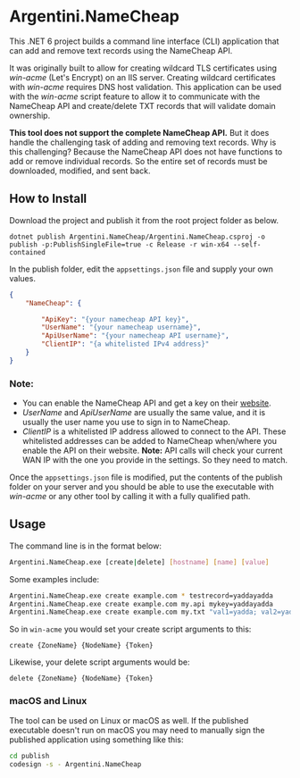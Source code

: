 # Argentini.NameCheap

This .NET 6 project builds a command line interface (CLI) application that can add and remove text records using the NameCheap API.

It was originally built to allow for creating wildcard TLS certificates using *win-acme* (Let's Encrypt) on an IIS server. Creating wildcard certificates with *win-acme* requires DNS host validation. This application can be used with the *win-acme* script feature to allow it to communicate with the NameCheap API and create/delete TXT records that will validate domain ownership.

**This tool does not support the complete NameCheap API.** But it does handle the challenging task of adding and removing text records. Why is this challenging? Because the NameCheap API does not have functions to add or remove individual records. So the entire set of records must be downloaded, modified, and sent back.

## How to Install

Download the project and publish it from the root project folder as below.

```
dotnet publish Argentini.NameCheap/Argentini.NameCheap.csproj -o publish -p:PublishSingleFile=true -c Release -r win-x64 --self-contained
```

In the publish folder, edit the `appsettings.json` file and supply your own values.

```json
{
    "NameCheap": {

        "ApiKey": "{your namecheap API key}",
        "UserName": "{your namecheap username}",
        "ApiUserName": "{your namecheap API username}",
        "ClientIP": "{a whitelisted IPv4 address}"
    }
}
```

### Note:

* You can enable the NameCheap API and get a key on their [website](https://www.namecheap.com/support/api/intro/).
* *UserName* and *ApiUserName* are usually the same value, and it is usually the user name you use to sign in to NameCheap.
* *ClientIP* is a whitelisted IP address allowed to connect to the API. These whitelisted addresses can be added to NameCheap when/where you enable the API on their website. **Note:** API calls will check your current WAN IP with the one you provide in the settings. So they need to match.

Once the `appsettings.json` file is modified, put the contents of the publish folder on your server and you should be able to use the executable with *win-acme* or any other tool by calling it with a fully qualified path.

## Usage

The command line is in the format below:

```bash
Argentini.NameCheap.exe [create|delete] [hostname] [name] [value]
```

Some examples include:

```bash
Argentini.NameCheap.exe create example.com * testrecord=yaddayadda
Argentini.NameCheap.exe create example.com my.api mykey=yaddayadda
Argentini.NameCheap.exe create example.com my.txt "val1=yadda; val2=yadda"
```

So in `win-acme` you would set your create script arguments to this:

```
create {ZoneName} {NodeName} {Token}
```

Likewise, your delete script arguments would be:

```
delete {ZoneName} {NodeName} {Token}
```

### macOS and Linux

The tool can be used on Linux or macOS as well. If the published executable doesn't run on macOS you may need to manually sign the published application using something like this:

```bash
cd publish
codesign -s - Argentini.NameCheap
```
